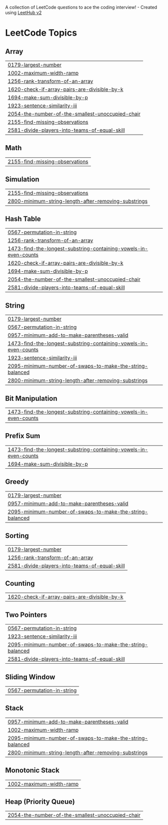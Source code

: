 A collection of LeetCode questions to ace the coding interview! - Created using [LeetHub v2](https://github.com/arunbhardwaj/LeetHub-2.0)
<!---LeetCode Topics Start-->
# LeetCode Topics
## Array
|  |
| ------- |
| [0179-largest-number](https://github.com/SakSZambare/Leetcode/tree/master/0179-largest-number) |
| [1002-maximum-width-ramp](https://github.com/SakSZambare/Leetcode/tree/master/1002-maximum-width-ramp) |
| [1256-rank-transform-of-an-array](https://github.com/SakSZambare/Leetcode/tree/master/1256-rank-transform-of-an-array) |
| [1620-check-if-array-pairs-are-divisible-by-k](https://github.com/SakSZambare/Leetcode/tree/master/1620-check-if-array-pairs-are-divisible-by-k) |
| [1694-make-sum-divisible-by-p](https://github.com/SakSZambare/Leetcode/tree/master/1694-make-sum-divisible-by-p) |
| [1923-sentence-similarity-iii](https://github.com/SakSZambare/Leetcode/tree/master/1923-sentence-similarity-iii) |
| [2054-the-number-of-the-smallest-unoccupied-chair](https://github.com/SakSZambare/Leetcode/tree/master/2054-the-number-of-the-smallest-unoccupied-chair) |
| [2155-find-missing-observations](https://github.com/SakSZambare/Leetcode/tree/master/2155-find-missing-observations) |
| [2581-divide-players-into-teams-of-equal-skill](https://github.com/SakSZambare/Leetcode/tree/master/2581-divide-players-into-teams-of-equal-skill) |
## Math
|  |
| ------- |
| [2155-find-missing-observations](https://github.com/SakSZambare/Leetcode/tree/master/2155-find-missing-observations) |
## Simulation
|  |
| ------- |
| [2155-find-missing-observations](https://github.com/SakSZambare/Leetcode/tree/master/2155-find-missing-observations) |
| [2800-minimum-string-length-after-removing-substrings](https://github.com/SakSZambare/Leetcode/tree/master/2800-minimum-string-length-after-removing-substrings) |
## Hash Table
|  |
| ------- |
| [0567-permutation-in-string](https://github.com/SakSZambare/Leetcode/tree/master/0567-permutation-in-string) |
| [1256-rank-transform-of-an-array](https://github.com/SakSZambare/Leetcode/tree/master/1256-rank-transform-of-an-array) |
| [1473-find-the-longest-substring-containing-vowels-in-even-counts](https://github.com/SakSZambare/Leetcode/tree/master/1473-find-the-longest-substring-containing-vowels-in-even-counts) |
| [1620-check-if-array-pairs-are-divisible-by-k](https://github.com/SakSZambare/Leetcode/tree/master/1620-check-if-array-pairs-are-divisible-by-k) |
| [1694-make-sum-divisible-by-p](https://github.com/SakSZambare/Leetcode/tree/master/1694-make-sum-divisible-by-p) |
| [2054-the-number-of-the-smallest-unoccupied-chair](https://github.com/SakSZambare/Leetcode/tree/master/2054-the-number-of-the-smallest-unoccupied-chair) |
| [2581-divide-players-into-teams-of-equal-skill](https://github.com/SakSZambare/Leetcode/tree/master/2581-divide-players-into-teams-of-equal-skill) |
## String
|  |
| ------- |
| [0179-largest-number](https://github.com/SakSZambare/Leetcode/tree/master/0179-largest-number) |
| [0567-permutation-in-string](https://github.com/SakSZambare/Leetcode/tree/master/0567-permutation-in-string) |
| [0957-minimum-add-to-make-parentheses-valid](https://github.com/SakSZambare/Leetcode/tree/master/0957-minimum-add-to-make-parentheses-valid) |
| [1473-find-the-longest-substring-containing-vowels-in-even-counts](https://github.com/SakSZambare/Leetcode/tree/master/1473-find-the-longest-substring-containing-vowels-in-even-counts) |
| [1923-sentence-similarity-iii](https://github.com/SakSZambare/Leetcode/tree/master/1923-sentence-similarity-iii) |
| [2095-minimum-number-of-swaps-to-make-the-string-balanced](https://github.com/SakSZambare/Leetcode/tree/master/2095-minimum-number-of-swaps-to-make-the-string-balanced) |
| [2800-minimum-string-length-after-removing-substrings](https://github.com/SakSZambare/Leetcode/tree/master/2800-minimum-string-length-after-removing-substrings) |
## Bit Manipulation
|  |
| ------- |
| [1473-find-the-longest-substring-containing-vowels-in-even-counts](https://github.com/SakSZambare/Leetcode/tree/master/1473-find-the-longest-substring-containing-vowels-in-even-counts) |
## Prefix Sum
|  |
| ------- |
| [1473-find-the-longest-substring-containing-vowels-in-even-counts](https://github.com/SakSZambare/Leetcode/tree/master/1473-find-the-longest-substring-containing-vowels-in-even-counts) |
| [1694-make-sum-divisible-by-p](https://github.com/SakSZambare/Leetcode/tree/master/1694-make-sum-divisible-by-p) |
## Greedy
|  |
| ------- |
| [0179-largest-number](https://github.com/SakSZambare/Leetcode/tree/master/0179-largest-number) |
| [0957-minimum-add-to-make-parentheses-valid](https://github.com/SakSZambare/Leetcode/tree/master/0957-minimum-add-to-make-parentheses-valid) |
| [2095-minimum-number-of-swaps-to-make-the-string-balanced](https://github.com/SakSZambare/Leetcode/tree/master/2095-minimum-number-of-swaps-to-make-the-string-balanced) |
## Sorting
|  |
| ------- |
| [0179-largest-number](https://github.com/SakSZambare/Leetcode/tree/master/0179-largest-number) |
| [1256-rank-transform-of-an-array](https://github.com/SakSZambare/Leetcode/tree/master/1256-rank-transform-of-an-array) |
| [2581-divide-players-into-teams-of-equal-skill](https://github.com/SakSZambare/Leetcode/tree/master/2581-divide-players-into-teams-of-equal-skill) |
## Counting
|  |
| ------- |
| [1620-check-if-array-pairs-are-divisible-by-k](https://github.com/SakSZambare/Leetcode/tree/master/1620-check-if-array-pairs-are-divisible-by-k) |
## Two Pointers
|  |
| ------- |
| [0567-permutation-in-string](https://github.com/SakSZambare/Leetcode/tree/master/0567-permutation-in-string) |
| [1923-sentence-similarity-iii](https://github.com/SakSZambare/Leetcode/tree/master/1923-sentence-similarity-iii) |
| [2095-minimum-number-of-swaps-to-make-the-string-balanced](https://github.com/SakSZambare/Leetcode/tree/master/2095-minimum-number-of-swaps-to-make-the-string-balanced) |
| [2581-divide-players-into-teams-of-equal-skill](https://github.com/SakSZambare/Leetcode/tree/master/2581-divide-players-into-teams-of-equal-skill) |
## Sliding Window
|  |
| ------- |
| [0567-permutation-in-string](https://github.com/SakSZambare/Leetcode/tree/master/0567-permutation-in-string) |
## Stack
|  |
| ------- |
| [0957-minimum-add-to-make-parentheses-valid](https://github.com/SakSZambare/Leetcode/tree/master/0957-minimum-add-to-make-parentheses-valid) |
| [1002-maximum-width-ramp](https://github.com/SakSZambare/Leetcode/tree/master/1002-maximum-width-ramp) |
| [2095-minimum-number-of-swaps-to-make-the-string-balanced](https://github.com/SakSZambare/Leetcode/tree/master/2095-minimum-number-of-swaps-to-make-the-string-balanced) |
| [2800-minimum-string-length-after-removing-substrings](https://github.com/SakSZambare/Leetcode/tree/master/2800-minimum-string-length-after-removing-substrings) |
## Monotonic Stack
|  |
| ------- |
| [1002-maximum-width-ramp](https://github.com/SakSZambare/Leetcode/tree/master/1002-maximum-width-ramp) |
## Heap (Priority Queue)
|  |
| ------- |
| [2054-the-number-of-the-smallest-unoccupied-chair](https://github.com/SakSZambare/Leetcode/tree/master/2054-the-number-of-the-smallest-unoccupied-chair) |
<!---LeetCode Topics End-->